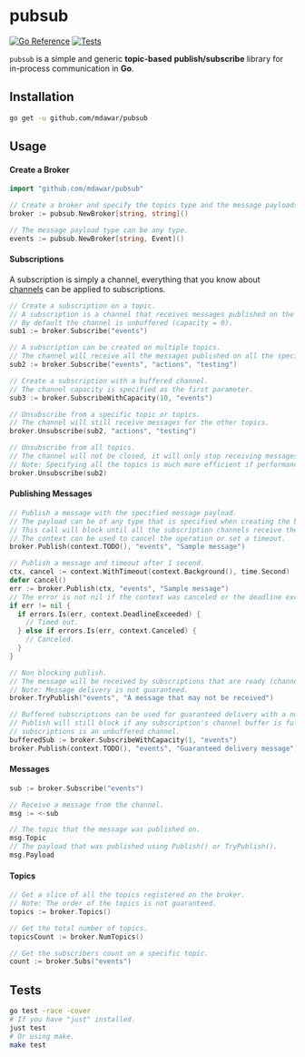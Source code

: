 # pubsub

[![Go Reference](https://pkg.go.dev/badge/github.com/mdawar/pubsub.svg)](https://pkg.go.dev/github.com/mdawar/pubsub)
[![Tests](https://github.com/mdawar/pubsub/actions/workflows/test.yml/badge.svg)](https://github.com/mdawar/pubsub/actions/workflows/test.yml)

`pubsub` is a simple and generic **topic-based** **publish/subscribe** library for in-process communication in **Go**.

## Installation

```sh
go get -u github.com/mdawar/pubsub
```

## Usage

#### Create a Broker

```go
import "github.com/mdawar/pubsub"

// Create a broker and specify the topics type and the message payloads type.
broker := pubsub.NewBroker[string, string]()

// The message payload type can be any type.
events := pubsub.NewBroker[string, Event]()
```

#### Subscriptions

A subscription is simply a channel, everything that you know about [channels](https://go.dev/ref/spec#Channel_types) can be applied to subscriptions.

```go
// Create a subscription on a topic.
// A subscription is a channel that receives messages published on the topic.
// By default the channel is unbuffered (capacity = 0).
sub1 := broker.Subscribe("events")

// A subscription can be created on multiple topics.
// The channel will receive all the messages published on all the specified topics.
sub2 := broker.Subscribe("events", "actions", "testing")

// Create a subscription with a buffered channel.
// The channel capacity is specified as the first parameter.
sub3 := broker.SubscribeWithCapacity(10, "events")

// Unsubscribe from a specific topic or topics.
// The channel will still receive messages for the other topics.
broker.Unsubscribe(sub2, "actions", "testing")

// Unsubscribe from all topics.
// The channel will not be closed, it will only stop receiving messages.
// Note: Specifying all the topics is much more efficient if performance is critical.
broker.Unsubscribe(sub2)
```

#### Publishing Messages

```go
// Publish a message with the specified message payload.
// The payload can be of any type that is specified when creating the broker.
// This call will block until all the subscription channels receive the message.
// The context can be used to cancel the operation or set a timeout.
broker.Publish(context.TODO(), "events", "Sample message")
```

```go
// Publish a message and timeout after 1 second.
ctx, cancel := context.WithTimeout(context.Background(), time.Second)
defer cancel()
err := broker.Publish(ctx, "events", "Sample message")
// The error is not nil if the context was canceled or the deadline exceeded.
if err != nil {
  if errors.Is(err, context.DeadlineExceeded) {
    // Timed out.
  } else if errors.Is(err, context.Canceled) {
    // Canceled.
  }
}
```

```go
// Non blocking publish.
// The message will be received by subscriptions that are ready (channel buffer is not full).
// Note: Message delivery is not guaranteed.
broker.TryPublish("events", "A message that may not be received")

// Buffered subscriptions can be used for guaranteed delivery with a non-blocking publish.
// Publish will still block if any subscription's channel buffer is full, or any of the
// subscriptions is an unbuffered channel.
bufferedSub := broker.SubscribeWithCapacity(1, "events")
broker.Publish(context.TODO(), "events", "Guaranteed delivery message")
```

#### Messages

```go
sub := broker.Subscribe("events")

// Receive a message from the channel.
msg := <-sub

// The topic that the message was published on.
msg.Topic
// The payload that was published using Publish() or TryPublish().
msg.Payload
```

#### Topics

```go
// Get a slice of all the topics registered on the broker.
// Note: The order of the topics is not guaranteed.
topics := broker.Topics()

// Get the total number of topics.
topicsCount := broker.NumTopics()

// Get the subscribers count on a specific topic.
count := broker.Subs("events")
```

## Tests

```sh
go test -race -cover
# If you have "just" installed.
just test
# Or using make.
make test
```
